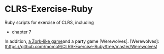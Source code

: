 CLRS-Exercise-Ruby
==================

Ruby scripts for exercise of CLRS, including
- chapter 7

In addition, [a Zork-like game](http://github.com/momo9/CLRS-Exercise-Ruby/tree/master/zork-like-game)and a party game [Werewolves].
[Werewolves]:(https://github.com/momo9/CLRS-Exercise-Ruby/tree/master/Werewolves)